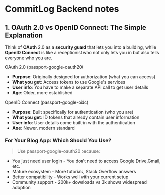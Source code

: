 # CommitLog Backend notes

## **1. OAuth 2.0 vs OpenID Connect: The Simple Explanation**
Think of **OAuth** 2.0 as a **security guard** that lets you into a building, while **OpenID Connect** is like a receptionist who not only lets you in but also tells everyone who you are.

OAuth 2.0 (passport-google-oauth20)
- **Purpose**: Originally designed for authorization (what you can access)
- **What you get**: Access tokens to use Google's services
- **User info**: You have to make a separate API call to get user details
- **Age**: Older, more established

OpenID Connect (passport-google-oidc)
- **Purpose**: Built specifically for authentication (who you are)
- **What you get**: ID tokens that already contain user information
- **User info**: User details come built-in with the authentication
- **Age**: Newer, modern standard

### For Your Blog App: Which Should You Use?
> Use passport-google-oauth20 because:

- You just need user login - You don't need to access Google Drive,Gmail, etc.
- Mature ecosystem - More tutorials, Stack Overflow answers
- Better compatibility - Works well with your current setup
- Community support - 200k+ downloads vs 3k shows widespread adoption